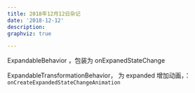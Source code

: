 ```yaml
---
title: 2018年12月12日杂记
date: '2018-12-12'
description:
graphviz: true

---
```


ExpandableBehavior ，包装为 onExpanedStateChange

ExpandableTransformationBehavior， 为 expanded 增加动画，： `onCreateExpandedStateChangeAnimation`
